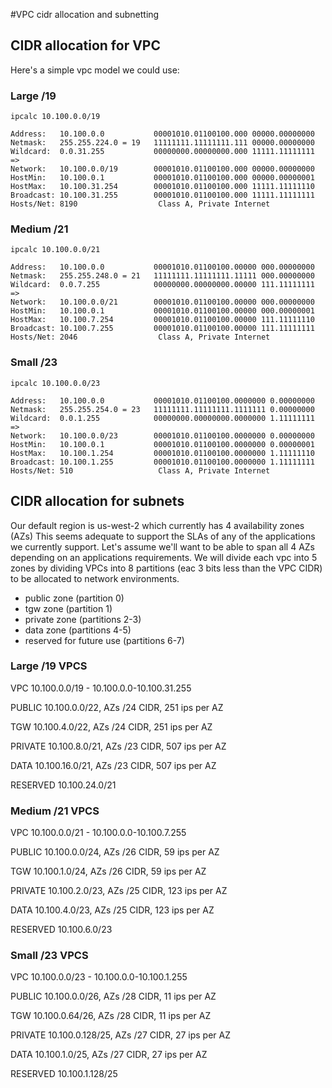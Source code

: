 #VPC cidr allocation and subnetting

## CIDR allocation for VPC

Here's a simple vpc model we could use: 

### Large /19
```
ipcalc 10.100.0.0/19

Address:   10.100.0.0           00001010.01100100.000 00000.00000000
Netmask:   255.255.224.0 = 19   11111111.11111111.111 00000.00000000
Wildcard:  0.0.31.255           00000000.00000000.000 11111.11111111
=>
Network:   10.100.0.0/19        00001010.01100100.000 00000.00000000
HostMin:   10.100.0.1           00001010.01100100.000 00000.00000001
HostMax:   10.100.31.254        00001010.01100100.000 11111.11111110
Broadcast: 10.100.31.255        00001010.01100100.000 11111.11111111
Hosts/Net: 8190                  Class A, Private Internet
```

### Medium /21

```
ipcalc 10.100.0.0/21

Address:   10.100.0.0           00001010.01100100.00000 000.00000000
Netmask:   255.255.248.0 = 21   11111111.11111111.11111 000.00000000
Wildcard:  0.0.7.255            00000000.00000000.00000 111.11111111
=>
Network:   10.100.0.0/21        00001010.01100100.00000 000.00000000
HostMin:   10.100.0.1           00001010.01100100.00000 000.00000001
HostMax:   10.100.7.254         00001010.01100100.00000 111.11111110
Broadcast: 10.100.7.255         00001010.01100100.00000 111.11111111
Hosts/Net: 2046                  Class A, Private Internet
```

### Small /23

```
ipcalc 10.100.0.0/23

Address:   10.100.0.0           00001010.01100100.0000000 0.00000000
Netmask:   255.255.254.0 = 23   11111111.11111111.1111111 0.00000000
Wildcard:  0.0.1.255            00000000.00000000.0000000 1.11111111
=>
Network:   10.100.0.0/23        00001010.01100100.0000000 0.00000000
HostMin:   10.100.0.1           00001010.01100100.0000000 0.00000001
HostMax:   10.100.1.254         00001010.01100100.0000000 1.11111110
Broadcast: 10.100.1.255         00001010.01100100.0000000 1.11111111
Hosts/Net: 510                   Class A, Private Internet
```

## CIDR allocation for subnets
Our default region is us-west-2 which currently has 4 availability zones (AZs)
This seems adequate to support the SLAs of any of the applications we currently
support. Let's assume we'll want to be able to span all 4 AZs depending on an
applications requirements. We will divide each vpc into 5 zones by dividing VPCs
into 8 partitions (eac 3 bits less than the VPC CIDR) to be allocated to
network environments.

* public zone (partition 0)
* tgw zone (partition 1)
* private zone (partitions 2-3)
* data zone (partitions 4-5)
* reserved for future use (partitions 6-7)

### Large /19 VPCS

VPC 10.100.0.0/19 -  10.100.0.0-10.100.31.255

PUBLIC  10.100.0.0/22, AZs /24 CIDR, 251 ips per AZ

TGW  10.100.4.0/22, AZs /24 CIDR, 251 ips per AZ

PRIVATE  10.100.8.0/21, AZs /23 CIDR, 507 ips per AZ

DATA  10.100.16.0/21, AZs /23 CIDR, 507 ips per AZ

RESERVED  10.100.24.0/21

### Medium /21 VPCS

VPC 10.100.0.0/21 -  10.100.0.0-10.100.7.255

PUBLIC  10.100.0.0/24, AZs /26 CIDR, 59 ips per AZ

TGW  10.100.1.0/24, AZs /26 CIDR, 59 ips per AZ

PRIVATE  10.100.2.0/23, AZs /25 CIDR, 123 ips per AZ

DATA  10.100.4.0/23, AZs /25 CIDR, 123 ips per AZ

RESERVED  10.100.6.0/23

### Small /23 VPCS

VPC 10.100.0.0/23 -  10.100.0.0-10.100.1.255

PUBLIC  10.100.0.0/26, AZs /28 CIDR, 11 ips per AZ

TGW  10.100.0.64/26, AZs /28 CIDR, 11 ips per AZ

PRIVATE  10.100.0.128/25, AZs /27 CIDR, 27 ips per AZ

DATA  10.100.1.0/25, AZs /27 CIDR, 27 ips per AZ

RESERVED  10.100.1.128/25
